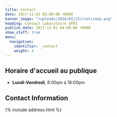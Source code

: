 ```yaml
---
title: Contact
date: 2017-11-01 03:00:00 +0000
banner_image: "/uploads/2018/02/25/staticmap.png"
heading: Contact Laboratoire ERPI
publish_date: 2017-12-01 04:00:00 +0000
show_staff: true
menu:
  navigation:
    identifier: _contact
    weight: 4
---
```

## Horaire d'accueil au publique

- **Lundi-Vendredi**, 8:00am à 18:00pm 

## Contact Information
{% include address.html %}
